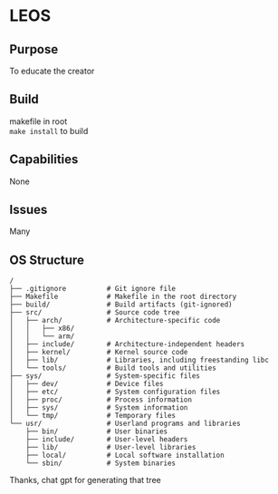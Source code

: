 # LEOS
## Purpose
To educate the creator
## Build
makefile in root\
`make install` to build
## Capabilities
None
## Issues
Many
## OS Structure
```
/
├── .gitignore          # Git ignore file
├── Makefile            # Makefile in the root directory
├── build/              # Build artifacts (git-ignored)
├── src/                # Source code tree
│   ├── arch/           # Architecture-specific code
│   │   ├── x86/
│   │   └── arm/
│   ├── include/        # Architecture-independent headers
│   ├── kernel/         # Kernel source code
│   ├── lib/            # Libraries, including freestanding libc
│   └── tools/          # Build tools and utilities
├── sys/                # System-specific files
│   ├── dev/            # Device files
│   ├── etc/            # System configuration files
│   ├── proc/           # Process information
│   ├── sys/            # System information
│   └── tmp/            # Temporary files
└── usr/                # Userland programs and libraries
    ├── bin/            # User binaries
    ├── include/        # User-level headers
    ├── lib/            # User-level libraries
    ├── local/          # Local software installation
    └── sbin/           # System binaries
```
Thanks, chat gpt for generating that tree
